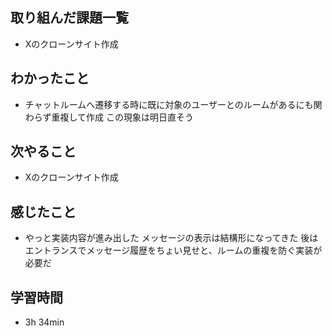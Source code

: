 ## 取り組んだ課題一覧
- Xのクローンサイト作成
## わかったこと
- チャットルームへ遷移する時に既に対象のユーザーとのルームがあるにも関わらず重複して作成
  この現象は明日直そう
## 次やること
- Xのクローンサイト作成
## 感じたこと
- やっと実装内容が進み出した
  メッセージの表示は結構形になってきた
  後はエントランスでメッセージ履歴をちょい見せと、ルームの重複を防ぐ実装が必要だ
## 学習時間
- 3h 34min